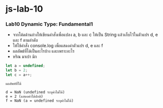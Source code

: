 # js-lab-10
### Lab10 Dynamic Type: Fundamental1
- จากโค้ดด้านล่างให้เขียนคำสั่งเพื่อแปลง a, b และ c ให้เป็น String แล้วเก็บไว้ในตัวแปร d, e และ f ตามลำดับ
- ให้ใช้คำสั่ง console.log เพื่อแสดงค่าตัวแปร d, e และ f 
- ผลลัพธ์ที่ได้เป็นอะไรบ้าง และเพราะอะไร
- หริณ มาเบ้า มิก

```JavaScript
let a = undefined;
let b = 2;
let c = a++;
```
```Shell
ผลลัพท์ที่ได้

d = NaN (undefined ระบุค่าไม่ได้)
e = 2 (แสดงค่าได้ปกติ)
f = NaN (a = undefined ระบุค่าไม่ได้)

```
